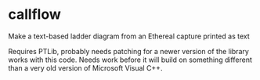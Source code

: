 # callflow
Make a text-based ladder diagram from an Ethereal capture printed as text

Requires PTLib, probably needs patching for a newer version of the library works with this code. Needs work before it will build on something different than a very old version of Microsoft Visual C++.
